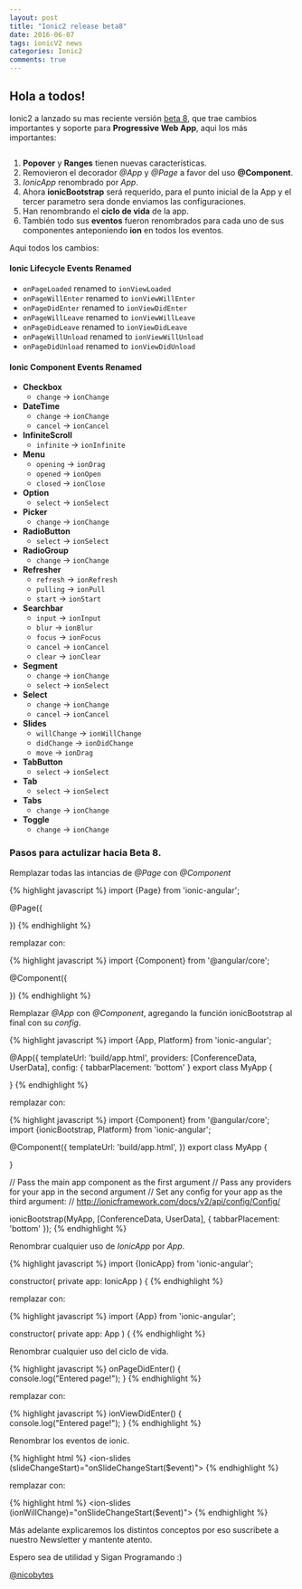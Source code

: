 ```yaml
---
layout: post
title: "Ionic2 release beta8"
date: 2016-06-07
tags: ionicV2 news
categories: Ionic2
comments: true
---
```


## Hola a todos!

Ionic2 a lanzado su mas reciente versión [beta 8](https://github.com/driftyco/ionic/blob/2.0/CHANGELOG.md), que trae cambios importantes y soporte para **Progressive Web App**, aqui los más importantes:

<img class="img-responsive" src="{{ '/images/popovers.gif' | prepend: site.baseurl}}" alt="">


1. **Popover** y **Ranges** tienen nuevas características.
1. Removieron el decorador *@App* y *@Page* a favor del uso **@Component**.
1. *IonicApp* renombrado por *App*.
1. Ahora **ionicBootstrap** será requerido, para el punto inicial de la App y el tercer parametro sera donde enviamos las configuraciones.
1. Han renombrando el **ciclo de vida** de la app.
1. También todo sus **eventos** fueron renombrados para cada uno de sus componentes anteponiendo **ion** en todos los eventos.



Aqui todos los cambios:

#### Ionic Lifecycle Events Renamed

- `onPageLoaded` renamed to `ionViewLoaded`
- `onPageWillEnter` renamed to `ionViewWillEnter`
- `onPageDidEnter` renamed to `ionViewDidEnter`
- `onPageWillLeave` renamed to `ionViewWillLeave`
- `onPageDidLeave` renamed to `ionViewDidLeave`
- `onPageWillUnload` renamed to `ionViewWillUnload`
- `onPageDidUnload` renamed to `ionViewDidUnload`


#### Ionic Component Events Renamed

- **Checkbox**
  - `change` -> `ionChange`
- **DateTime**
  - `change` -> `ionChange`
  - `cancel` -> `ionCancel`  
- **InfiniteScroll**
  - `infinite` -> `ionInfinite`
- **Menu**
  - `opening` -> `ionDrag`
  - `opened` -> `ionOpen`
  - `closed` -> `ionClose`
- **Option**
  - `select` -> `ionSelect`
- **Picker**
  - `change` -> `ionChange`
- **RadioButton**
  - `select` -> `ionSelect`
- **RadioGroup**
  - `change` -> `ionChange`
- **Refresher**
  - `refresh` -> `ionRefresh`
  - `pulling` -> `ionPull`
  - `start` -> `ionStart`
- **Searchbar**
  - `input` -> `ionInput`
  - `blur` -> `ionBlur`
  - `focus` -> `ionFocus`
  - `cancel` -> `ionCancel`
  - `clear` -> `ionClear`
- **Segment**
  - `change` -> `ionChange`
  - `select` -> `ionSelect`
- **Select**
  - `change` -> `ionChange`
  - `cancel` -> `ionCancel`
- **Slides**
  - `willChange` -> `ionWillChange`
  - `didChange` -> `ionDidChange`
  - `move` -> `ionDrag`
- **TabButton**
  - `select` -> `ionSelect`
- **Tab**
  - `select` -> `ionSelect`
- **Tabs**
  - `change` -> `ionChange`
- **Toggle**
  - `change` -> `ionChange`


### Pasos para actulizar hacia Beta 8.

Remplazar todas las intancias de *@Page* con *@Component*

{% highlight javascript %}
import {Page} from 'ionic-angular';

@Page({

})
{% endhighlight %}

remplazar con:

{% highlight javascript %}
import {Component} from '@angular/core';

@Component({

})
{% endhighlight %}

Remplazar *@App* con *@Component*, agregando la función ionicBootstrap al final con su *config*.

{% highlight javascript %}
import {App, Platform} from 'ionic-angular';

@App({
  templateUrl: 'build/app.html',
  providers: [ConferenceData, UserData],
  config: {
    tabbarPlacement: 'bottom'
}
export class MyApp {

}
{% endhighlight %}

remplazar con:

{% highlight javascript %}
import {Component} from '@angular/core';
import {ionicBootstrap, Platform} from 'ionic-angular';

@Component({
  templateUrl: 'build/app.html',
})
export class MyApp {

}

// Pass the main app component as the first argument
// Pass any providers for your app in the second argument
// Set any config for your app as the third argument:
// http://ionicframework.com/docs/v2/api/config/Config/

ionicBootstrap(MyApp, [ConferenceData, UserData], {
  tabbarPlacement: 'bottom'
});
{% endhighlight %}

Renombrar cualquier uso de *IonicApp* por *App*.

{% highlight javascript %}
import {IonicApp} from 'ionic-angular';

constructor(
  private app: IonicApp
) {
{% endhighlight %}

remplazar con:

{% highlight javascript %}
import {App} from 'ionic-angular';

constructor(
  private app: App
) {
{% endhighlight %}

Renombrar cualquier uso del ciclo de vida.

{% highlight javascript %}
onPageDidEnter() {		 
  console.log("Entered page!");
}
{% endhighlight %}

remplazar con:

{% highlight javascript %}
ionViewDidEnter() {		 
  console.log("Entered page!");
}
{% endhighlight %}
  
Renombrar los eventos de ionic.

{% highlight html %}
<ion-slides (slideChangeStart)="onSlideChangeStart($event)">
{% endhighlight %}

remplazar con:

{% highlight html %}
<ion-slides (ionWillChange)="onSlideChangeStart($event)">
{% endhighlight %}

Más adelante explicaremos los distintos conceptos por eso suscribete a nuestro Newsletter y mantente atento.

Espero sea de utilidad y Sigan Programando :)

[@nicobytes](http://www.nicobytes.com)